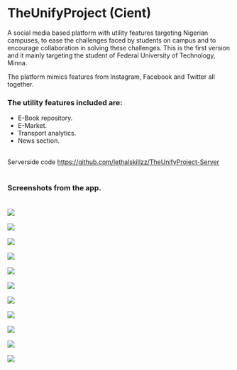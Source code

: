 # TheUnifyProject (Cient)
 A social media based platform with utility features targeting Nigerian campuses, to ease the challenges faced by students on campus and to encourage collaboration in solving these challenges.  This is the first version and it mainly targeting the student of Federal University of Technology, Minna.
 
 The platform mimics features from Instagram, Facebook and Twitter all together.<br> 
 
 ### The utility features included are:<br>
 * E-Book repository.<br>
 * E-Market.<br>
 * Transport analytics.<br>
 * News section.<br><br>

Serverside code  https://github.com/lethalskillzz/TheUnifyProject-Server<br><br>

### Screenshots from the app.<br><br>  

 <img src="/screen grabs/device-2016-02-24-151209.png"><br><br>
 <img src="/screen grabs/device-2016-02-21-192659.png"><br><br>
 <img src="/screen grabs/device-2016-02-20-202043.png"><br><br>
 <img src="/screen grabs/device-2016-02-12-110550.png"><br><br>
 <img src="/screen grabs/device-2016-02-21-213741.png"><br><br>
 <img src="/screen grabs/device-2016-02-24-150654.png"><br><br>
 <img src="/screen grabs/device-2016-02-21-193225.png"><br><br>
 <img src="/screen grabs/device-2016-02-12-110247.png"><br><br>
 <img src="/screen grabs/device-2016-02-21-215718.png"><br><br>
 <img src="/screen grabs/device-2016-02-12-110157.png"><br><br>
 <img src="/screen grabs/device-2016-02-12-110122.png"><br><br>

 
